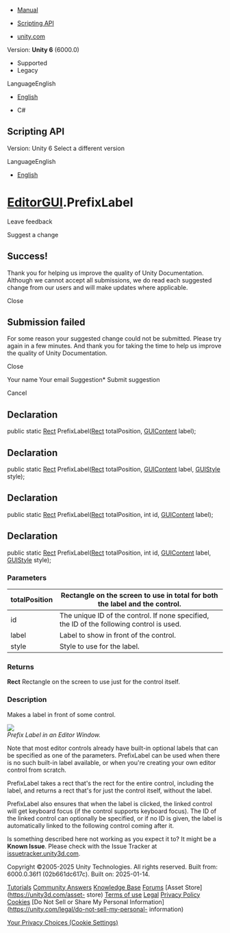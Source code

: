 [ ]()

  * [Manual](../Manual/index.html)
  * [Scripting API](../ScriptReference/index.html)

  * [unity.com](https://unity.com/)

Version: **Unity 6** (6000.0)

  * Supported
  * Legacy

LanguageEnglish

  * [English]()

  * C#

[ ](https://docs.unity3d.com)

## Scripting API

Version: Unity 6 Select a different version

LanguageEnglish

  * [English]()

#  [EditorGUI](EditorGUI.html).PrefixLabel

Leave feedback

Suggest a change

## Success!

Thank you for helping us improve the quality of Unity Documentation. Although
we cannot accept all submissions, we do read each suggested change from our
users and will make updates where applicable.

Close

## Submission failed

For some reason your suggested change could not be submitted. Please <a>try
again</a> in a few minutes. And thank you for taking the time to help us
improve the quality of Unity Documentation.

Close

Your name Your email Suggestion* Submit suggestion

Cancel

[ ]()

## Declaration

public static [Rect](Rect.html) PrefixLabel([Rect](Rect.html) totalPosition,
[GUIContent](GUIContent.html) label);

## Declaration

public static [Rect](Rect.html) PrefixLabel([Rect](Rect.html) totalPosition,
[GUIContent](GUIContent.html) label, [GUIStyle](GUIStyle.html) style);

## Declaration

public static [Rect](Rect.html) PrefixLabel([Rect](Rect.html) totalPosition,
int id, [GUIContent](GUIContent.html) label);

## Declaration

public static [Rect](Rect.html) PrefixLabel([Rect](Rect.html) totalPosition,
int id, [GUIContent](GUIContent.html) label, [GUIStyle](GUIStyle.html) style);

### Parameters

totalPosition | Rectangle on the screen to use in total for both the label and the control.  
---|---  
id | The unique ID of the control. If none specified, the ID of the following control is used.  
label | Label to show in front of the control.  
style | Style to use for the label.  
  
### Returns

**Rect** Rectangle on the screen to use just for the control itself.

### Description

Makes a label in front of some control.

![](../StaticFiles/ScriptRefImages/EditorGUIPrefixLabel.png)  
_Prefix Label in an Editor Window._  
  
Note that most editor controls already have built-in optional labels that can
be specified as one of the parameters. PrefixLabel can be used when there is
no such built-in label available, or when you're creating your own editor
control from scratch.  
  
PrefixLabel takes a rect that's the rect for the entire control, including the
label, and returns a rect that's for just the control itself, without the
label.  
  
PrefixLabel also ensures that when the label is clicked, the linked control
will get keyboard focus (if the control supports keyboard focus). The ID of
the linked control can optionally be specified, or if no ID is given, the
label is automatically linked to the following control coming after it.

Is something described here not working as you expect it to? It might be a
**Known Issue**. Please check with the Issue Tracker at
[issuetracker.unity3d.com](https://issuetracker.unity3d.com).

Copyright ©2005-2025 Unity Technologies. All rights reserved. Built from:
6000.0.36f1 (02b661dc617c). Built on: 2025-01-14.

[Tutorials](https://unity3d.com/learn) [Community
Answers](https://answers.unity3d.com) [Knowledge
Base](https://support.unity3d.com/hc/en-us)
[Forums](https://forum.unity3d.com) [Asset Store](https://unity3d.com/asset-
store) [Terms of use](https://docs.unity3d.com/Manual/TermsOfUse.html)
[Legal](https://unity.com/legal) [Privacy
Policy](https://unity.com/legal/privacy-policy)
[Cookies](https://unity.com/legal/cookie-policy) [Do Not Sell or Share My
Personal Information](https://unity.com/legal/do-not-sell-my-personal-
information)

[Your Privacy Choices (Cookie Settings)](javascript:void\(0\);)

